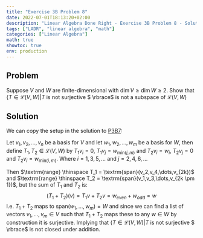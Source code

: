 ```yaml
---
title: "Exercise 3B Problem 8"
date: 2022-07-01T18:13:20+02:00
description: "Linear Algebra Done Right - Exercise 3B Problem 8 - Solution"
tags: ["LADR", "linear algebra", "math"]
categories: ["Linear Algebra"]
math: true
showtoc: true
env: production
---
```


## Problem
Suppose $V$ and $W$ are finite-dimensional with $\dim V \geq \dim W \geq 2$. Show that $\lbrace T \in \mathcal{L}(V,W) | T$ is not surjective $ \rbrace$ is not a subspace of $\mathcal{L}(V,W)$

## Solution
We can copy the setup in the solution to [P3B7](https://dragonoverlord3000.github.io/posts/linear_algebra/ladr/chapter3/exercise-3b-problem-7/):

Let $v_1, v_2, \dots, v_n$ be a basis for $V$ and let $w_1, w_2, \dots, w_m$ be a basis for $W$, then define $T_1, T_2 \in \mathcal{L}(V,W)$ by $T_1v_{i} = 0$, $T_1v_{j} = w_{\textrm{min}(j,m)}$  and $T_2v_{i} = w_{i}$, $T_2v_{j} = 0$ and $T_2v_{i} = w_{\textrm{min}(i,m)}$. Where $i = 1,3,5,\dots$ and $j = 2,4,6,\dots$

Then $\textrm{range} \thinspace T_1 = \textrm{span}(v_2,v_4,\dots,v_{2k})$ and $\textrm{range} \thinspace T_2 = \textrm{span}(v_1,v_3,\dots,v_{2k \pm 1})$, but the sum of $T_1$ and $T_2$ is:
$$(T_1 + T_2)(v) = T_1v + T_2v = w_{even} + w_{odd} = w$$
I.e. $T_1 + T_2$ maps to $\textrm{span}(w_1, \dots, w_m) = W$ and since we can find a list of vectors $v_1, \dots, v_m \in V$ such that $T_1 + T_2$ maps these to any $w \in W$ by construction it is surjective. Implying that $\lbrace T \in \mathcal{L}(V,W) | T$ is not surjective $ \rbrace$ is not closed under addition.








